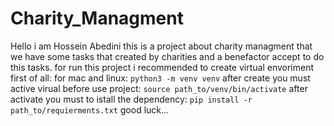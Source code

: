 # Charity_Managment
Hello i am Hossein Abedini this is a project about charity managment that we have some tasks that created by charities and a benefactor accept to do this tasks.
for run this project i recommended to create virtual envoriment first of all:
for mac and linux:
`python3 -m venv venv`
after create you must active virual before use project:
`source path_to/venv/bin/activate`
after activate you must to istall the dependency:
`pip install -r path_to/requierments.txt`
good luck...
